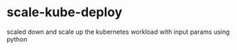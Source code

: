 # scale-kube-deploy
scaled down and scale up the kubernetes workload with input params using python
